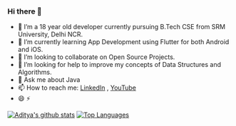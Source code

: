 ### Hi there 👋

- 🔭 I’m a 18 year old developer currently pursuing B.Tech CSE from SRM University, Delhi NCR.
- 🌱 I’m currently learning App Development using Flutter for both Android and iOS.
- 👯 I’m looking to collaborate on Open Source Projects.
- 🤔 I’m looking for help to improve my concepts of Data Structures and Algorithms.
- 💬 Ask me about Java
- 📫 How to reach me: [LinkedIn](https://www.linkedin.com/in/adityathakurxd/) , [YouTube](https://www.youtube.com/zresthin)
- 😄 ⚡ 

[![Aditya's github stats](https://github-readme-stats.vercel.app/api?username=adityathakurxd&theme=dark)](https://github.com/adityathakurxd)    [![Top Languages](https://github-readme-stats.vercel.app/api/top-langs/?username=adityathakurxd&layout=compact)](https://github.com/adityathakurxd)
